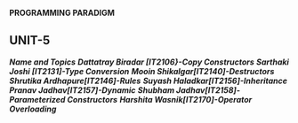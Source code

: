****PROGRAMMING PARADIGM****
## UNIT-5 ##
***Name and Topics***
***Dattatray Biradar [IT2106}-Copy Constructors***
***Sarthaki Joshi [IT2131]-Type Conversion***
***Mooin Shikalgar[IT2140]-Destructors***
***Shrutika Ardhapure[IT2146]-Rules***
***Suyash Haladkar[IT2156]-Inheritance***
***Pranav Jadhav[IT2157]-Dynamic***
***Shubham Jadhav[IT2158]-Parameterized Constructors***
***Harshita Wasnik[IT2170]-Operator Overloading***
